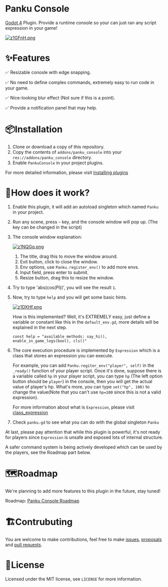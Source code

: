 # Panku Console

[Godot 4](https://godotengine.org/) Plugin. Provide a runtime console so your can just ran any script expression in your game!

[![z1GFnH.png](https://s1.ax1x.com/2022/11/22/z1GFnH.png)](https://imgse.com/i/z1GFnH)

# ✨Features

  ✅ Resizable conosle with edge snapping.

  ✅ No need to define complex commands, extremely easy to run code in your game.

  ✅ Nice-looking blur effect (Not sure if this is a point).

  ✅ Provide a notification panel that may help.

# 📦Installation

1. Clone or download a copy of this repository.
2. Copy the contents of `addons/panku_console` into your `res://addons/panku_console` directory.
3. Enable `PankuConsole` in your project plugins.

For more detailed information, please visit [Installing plugins](https://docs.godotengine.org/en/latest/tutorials/plugins/editor/installing_plugins.html)

# 🤔How does it work?

1. Enable this plugin, it will add an autoload singleton which named `Panku` in your project.
2. Run any scene, press `~` key, and the console window will pop up. (The key can be changed in the script)
3. The console window explanation:

    [![z1NQGq.png](https://s1.ax1x.com/2022/11/22/z1NQGq.png)](https://imgse.com/i/z1NQGq)

   1. The title, drag this to move the window around.
   2. Exit button, click to close the window.
   3. Env options, use `Panku.register_env()` to add more envs.
   4. Input field, press enter to submit.
   5. Resize button, drag this to resize the window.

4. Try to type 'abs(cos(PI))', you will see the result `1`.

5. Now, try to type `help` and you will get some basic hints.

    [![z1DXHf.png](https://s1.ax1x.com/2022/11/22/z1DXHf.png)](https://imgse.com/i/z1DXHf)

    How is this implemented? Well, it's EXTREMELY easy, just define a variable or constant like this in the `default_env.gd`, more details will be explained in the next step.
    ```gdscript
    const help = "available methods: say_hi(), enable_in_game_logs(bool), cls()"
    ```
6. The core execution procedure is implemented by `Expression` which is a class that stores an expression you can execute.

    For example, you can add `Panku.regiter_env("player", self)` in the `_ready()` function of your player script. 
    Once it's done, suppose there is a variable called `hp` in your player script, you can type `hp` (The left option button should be `player`) in the console, then you will get the actual value of player's hp. 
    What's more, you can type `set("hp", 100)` to change the value(Note that you can't use `hp=100` since this is not a valid expression).

    For more information about what is `Expression`, please visit [class_expression](https://docs.godotengine.org/en/stable/classes/class_expression.html)

7. Check `panku.gd` to see what you can do with the global singleton `Panku`

At last, please pay attention that while this plugin is powerful, it's not ready for players since `Expression` is unsafe and exposed lots of internal structure.

A safer command system is being actively developed which can be used by the players, see the Roadmap part below.

# 🗺Roadmap

We're planning to add more features to this plugin in the future, stay tuned!

Roadmap: [Panku Console Roadmap](https://github.com/users/Ark2000/projects/1)

# 🏗Contrubuting

You are welcome to make contributions, feel free to make [issues](https://github.com/Ark2000/PankuConsole/issues), [proposals](https://github.com/Ark2000/PankuConsole/issues) and [pull requests](https://github.com/Ark2000/PankuConsole/pulls).

# 📜License

Licensed under the MIT license, see `LICENSE` for more information.